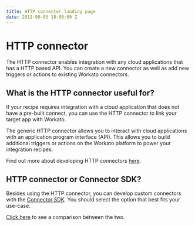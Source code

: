 ```yaml
---
title: HTTP connector landing page
date: 2019-09-05 18:00:00 Z
---
```


# HTTP connector
The HTTP connector enables integration with any cloud applications that has a HTTP based API. You can create a new connector as well as add new triggers or actions to existing Workato connectors.

## What is the HTTP connector useful for?
If your recipe requires integration with a cloud application that does not have a pre-built connect, you can use the HTTP connector to link your target app with Workato.

The generic HTTP connector allows you to interact with cloud applications with an application program interface (API). This allows you to build additional triggers or actions on the Workato platform to power your integration recipes.

Find out more about developing HTTP connectors [here](/developing-connectors/http-v2.md).

## HTTP connector or Connector SDK?
Besides using the HTTP connector, you can develop custom connectors with the [Connector SDK](/developing-connectors/sdk.md). You should select the option that best fits your use-case.

[Click here](/developing-connectors/http-vs-sdk.md) to see a comparison between the two.
